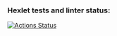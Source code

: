 ### Hexlet tests and linter status:
[![Actions Status](https://github.com/stat200/php-project-48/actions/workflows/hexlet-check.yml/badge.svg)](https://github.com/stat200/php-project-48/actions)